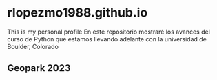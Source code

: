 # rlopezmo1988.github.io
This is my personal profile
En este repositorio mostraré los avances del curso de Python que estamos llevando adelante con la universidad de Boulder, Colorado

## Geopark 2023
